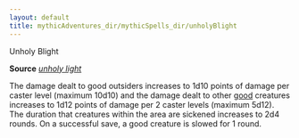 ```yaml
---
layout: default
title: mythicAdventures_dir/mythicSpells_dir/unholyBlight
---
```

Unholy Blight

**Source** [_unholy light_](spells_dir/unholyBlight#_unholy-blight)

The damage dealt to good outsiders increases to 1d10 points of damage per caster level (maximum 10d10) and the damage dealt to other [good](monsters_dir/creatureTypes#_good-subtype) creatures increases to 1d12 points of damage per 2 caster levels (maximum 5d12). The duration that creatures within the area are sickened increases to 2d4 rounds. On a successful save, a good creature is slowed for 1 round.

